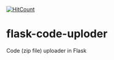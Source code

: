 [![HitCount](http://hits.dwyl.io/teamtact/https://github.com/teamtact/flask-code-uploder.svg)](http://hits.dwyl.io/teamtact/https://github.com/teamtact/flask-code-uploder)

# flask-code-uploder
Code (zip file) uploader in Flask
